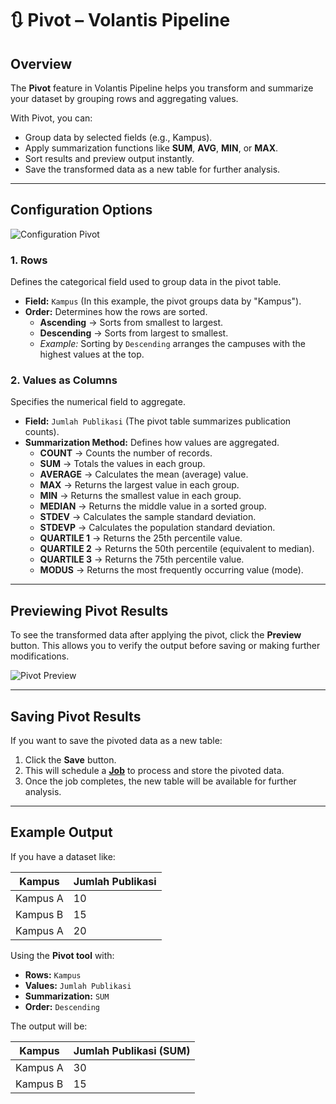# 🔃 Pivot – Volantis Pipeline

## Overview  
The **Pivot** feature in Volantis Pipeline helps you transform and summarize your dataset by grouping rows and aggregating values.  

With Pivot, you can:  
- Group data by selected fields (e.g., Kampus).  
- Apply summarization functions like **SUM**, **AVG**, **MIN**, or **MAX**.  
- Sort results and preview output instantly.  
- Save the transformed data as a new table for further analysis.

---

## Configuration Options

![Configuration Pivot](/vdata/documentation/pipeline/pivot/pivot-config.webp)

### 1. **Rows**
Defines the categorical field used to group data in the pivot table.

- **Field:** `Kampus` (In this example, the pivot groups data by "Kampus").
- **Order:** Determines how the rows are sorted.
  - **Ascending** → Sorts from smallest to largest.
  - **Descending** → Sorts from largest to smallest.
  - *Example:* Sorting by `Descending` arranges the campuses with the highest values at the top.

### 2. **Values as Columns**
Specifies the numerical field to aggregate.

- **Field:** `Jumlah Publikasi` (The pivot table summarizes publication counts).
- **Summarization Method:** Defines how values are aggregated.
  - **COUNT** → Counts the number of records.  
  - **SUM** → Totals the values in each group.  
  - **AVERAGE** → Calculates the mean (average) value.  
  - **MAX** → Returns the largest value in each group.  
  - **MIN** → Returns the smallest value in each group.  
  - **MEDIAN** → Returns the middle value in a sorted group.  
  - **STDEV** → Calculates the sample standard deviation.  
  - **STDEVP** → Calculates the population standard deviation.  
  - **QUARTILE 1** → Returns the 25th percentile value.  
  - **QUARTILE 2** → Returns the 50th percentile (equivalent to median).  
  - **QUARTILE 3** → Returns the 75th percentile value.  
  - **MODUS** → Returns the most frequently occurring value (mode).  

---

## Previewing Pivot Results
To see the transformed data after applying the pivot, click the **Preview** button. This allows you to verify the output before saving or making further modifications.

![Pivot Preview](/vdata/documentation/pipeline/pivot/pivot-preview.webp)


---

## Saving Pivot Results
If you want to save the pivoted data as a new table:
1. Click the **Save** button.
2. This will schedule a [**Job**](/vdata/documentation?page=jobs) to process and store the pivoted data.
3. Once the job completes, the new table will be available for further analysis.

---

## Example Output
If you have a dataset like:

| Kampus      | Jumlah Publikasi |
|------------|----------------|
| Kampus A  | 10             |
| Kampus B  | 15             |
| Kampus A  | 20             |

Using the **Pivot tool** with:
- **Rows:** `Kampus`
- **Values:** `Jumlah Publikasi`
- **Summarization:** `SUM`
- **Order:** `Descending`

The output will be:

| Kampus   | Jumlah Publikasi (SUM) |
|---------|--------------------|
| Kampus A | 30                 |
| Kampus B | 15                 |
